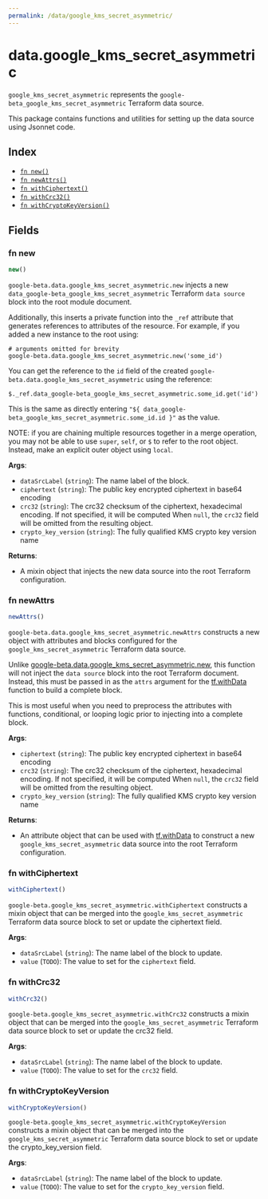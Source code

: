 ```yaml
---
permalink: /data/google_kms_secret_asymmetric/
---
```


# data.google_kms_secret_asymmetric

`google_kms_secret_asymmetric` represents the `google-beta_google_kms_secret_asymmetric` Terraform data source.



This package contains functions and utilities for setting up the data source using Jsonnet code.


## Index

* [`fn new()`](#fn-new)
* [`fn newAttrs()`](#fn-newattrs)
* [`fn withCiphertext()`](#fn-withciphertext)
* [`fn withCrc32()`](#fn-withcrc32)
* [`fn withCryptoKeyVersion()`](#fn-withcryptokeyversion)

## Fields

### fn new

```ts
new()
```


`google-beta.data.google_kms_secret_asymmetric.new` injects a new `data_google-beta_google_kms_secret_asymmetric` Terraform `data source`
block into the root module document.

Additionally, this inserts a private function into the `_ref` attribute that generates references to attributes of the
resource. For example, if you added a new instance to the root using:

    # arguments omitted for brevity
    google-beta.data.google_kms_secret_asymmetric.new('some_id')

You can get the reference to the `id` field of the created `google-beta.data.google_kms_secret_asymmetric` using the reference:

    $._ref.data_google-beta_google_kms_secret_asymmetric.some_id.get('id')

This is the same as directly entering `"${ data_google-beta_google_kms_secret_asymmetric.some_id.id }"` as the value.

NOTE: if you are chaining multiple resources together in a merge operation, you may not be able to use `super`, `self`,
or `$` to refer to the root object. Instead, make an explicit outer object using `local`.

**Args**:
  - `dataSrcLabel` (`string`): The name label of the block.
  - `ciphertext` (`string`): The public key encrypted ciphertext in base64 encoding
  - `crc32` (`string`): The crc32 checksum of the ciphertext, hexadecimal encoding. If not specified, it will be computed When `null`, the `crc32` field will be omitted from the resulting object.
  - `crypto_key_version` (`string`): The fully qualified KMS crypto key version name

**Returns**:
- A mixin object that injects the new data source into the root Terraform configuration.


### fn newAttrs

```ts
newAttrs()
```


`google-beta.data.google_kms_secret_asymmetric.newAttrs` constructs a new object with attributes and blocks configured for the `google_kms_secret_asymmetric`
Terraform data source.

Unlike [google-beta.data.google_kms_secret_asymmetric.new](#fn-googlekmssecretasymmetricnew), this function will not inject the `data source`
block into the root Terraform document. Instead, this must be passed in as the `attrs` argument for the
[tf.withData](https://github.com/tf-libsonnet/core/tree/main/docs#fn-withdata) function to build a complete block.

This is most useful when you need to preprocess the attributes with functions, conditional, or looping logic prior to
injecting into a complete block.

**Args**:
  - `ciphertext` (`string`): The public key encrypted ciphertext in base64 encoding
  - `crc32` (`string`): The crc32 checksum of the ciphertext, hexadecimal encoding. If not specified, it will be computed When `null`, the `crc32` field will be omitted from the resulting object.
  - `crypto_key_version` (`string`): The fully qualified KMS crypto key version name

**Returns**:
  - An attribute object that can be used with [tf.withData](https://github.com/tf-libsonnet/core/tree/main/docs#fn-withdata) to construct a new `google_kms_secret_asymmetric` data source into the root Terraform configuration.


### fn withCiphertext

```ts
withCiphertext()
```

`google-beta.google_kms_secret_asymmetric.withCiphertext` constructs a mixin object that can be merged into the `google_kms_secret_asymmetric`
Terraform data source block to set or update the ciphertext field.



**Args**:
  - `dataSrcLabel` (`string`): The name label of the block to update.
  - `value` (`TODO`): The value to set for the `ciphertext` field.


### fn withCrc32

```ts
withCrc32()
```

`google-beta.google_kms_secret_asymmetric.withCrc32` constructs a mixin object that can be merged into the `google_kms_secret_asymmetric`
Terraform data source block to set or update the crc32 field.



**Args**:
  - `dataSrcLabel` (`string`): The name label of the block to update.
  - `value` (`TODO`): The value to set for the `crc32` field.


### fn withCryptoKeyVersion

```ts
withCryptoKeyVersion()
```

`google-beta.google_kms_secret_asymmetric.withCryptoKeyVersion` constructs a mixin object that can be merged into the `google_kms_secret_asymmetric`
Terraform data source block to set or update the crypto_key_version field.



**Args**:
  - `dataSrcLabel` (`string`): The name label of the block to update.
  - `value` (`TODO`): The value to set for the `crypto_key_version` field.
